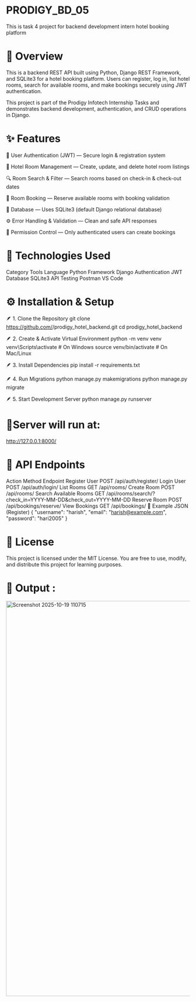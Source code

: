 # PRODIGY_BD_05
This is  task 4 project for backend development intern hotel booking platform 




# 📘 Overview

This is a backend REST API built using Python, Django REST Framework, and SQLite3 for a hotel booking platform.
Users can register, log in, list hotel rooms, search for available rooms, and make bookings securely using JWT authentication.

This project is part of the Prodigy Infotech Internship Tasks and demonstrates backend development, authentication, and CRUD operations in Django.




# ✨ Features

👤 User Authentication (JWT) — Secure login & registration system

🏨 Hotel Room Management — Create, update, and delete hotel room listings

🔍 Room Search & Filter — Search rooms based on check-in & check-out dates

📅 Room Booking — Reserve available rooms with booking validation

🧱 Database — Uses SQLite3 (default Django relational database)

⚙️ Error Handling & Validation — Clean and safe API responses

🔐 Permission Control — Only authenticated users can create bookings




# 🧰 Technologies Used
Category	Tools
Language	Python 
Framework	Django 
Authentication	JWT 
Database	SQLite3
API Testing	Postman
VS Code




# ⚙️ Installation & Setup
🪶 1. Clone the Repository
git clone https://github.com/<your-username>/prodigy_hotel_backend.git
cd prodigy_hotel_backend

🪶 2. Create & Activate Virtual Environment
python -m venv venv
venv\Scripts\activate       # On Windows
source venv/bin/activate    # On Mac/Linux

🪶 3. Install Dependencies
pip install -r requirements.txt


🪶 4. Run Migrations
python manage.py makemigrations
python manage.py migrate

🪶 5. Start Development Server
python manage.py runserver




# 🔗Server will run at:

http://127.0.0.1:8000/




# 🧩 API Endpoints
Action	Method	Endpoint
Register User	POST	/api/auth/register/
Login User	POST	/api/auth/login/
List Rooms	GET	/api/rooms/
Create Room	POST	/api/rooms/
Search Available Rooms	GET	/api/rooms/search/?check_in=YYYY-MM-DD&check_out=YYYY-MM-DD
Reserve Room	POST	/api/bookings/reserve/
View Bookings	GET	/api/bookings/
🧪 Example JSON (Register)
{
  "username": "harish",
  "email": "harish@example.com",
  "password": "hari2005"
}





# 🪪 License

This project is licensed under the MIT License.
You are free to use, modify, and distribute this project for learning purposes.




# 🎥 Output :
<img width="1920" height="1080" alt="Screenshot 2025-10-19 110715" src="https://github.com/user-attachments/assets/f13d447a-feb1-4bde-9e76-7881a1feadaa" />


